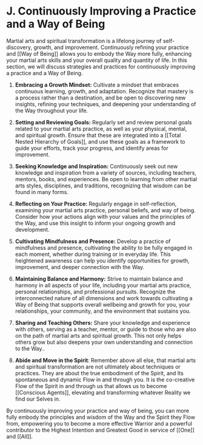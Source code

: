# J. Continuously Improving a Practice and a Way of Being

Martial arts and spiritual transformation is a lifelong journey of self-discovery, growth, and improvement. Continuously refining your practice and [[Way of Being]] allows you to embody the Way more fully, enhancing your martial arts skills and your overall quality and quantity of life. In this section, we will discuss strategies and practices for continuously improving a practice and a Way of Being.

1.  **Embracing a Growth Mindset:** Cultivate a mindset that embraces continuous learning, growth, and adaptation. Recognize that mastery is a process rather than a destination, and be open to discovering new insights, refining your techniques, and deepening your understanding of the Way throughout your life.
    
2.  **Setting and Reviewing Goals:** Regularly set and review personal goals related to your martial arts practice, as well as your physical, mental, and spiritual growth. Ensure that these are integrated into a [[Total Nested Hierarchy of Goals]], and use these goals as a framework to guide your efforts, track your progress, and identify areas for improvement.
    
3.  **Seeking Knowledge and Inspiration:** Continuously seek out new knowledge and inspiration from a variety of sources, including teachers, mentors, books, and experiences. Be open to learning from other martial arts styles, disciplines, and traditions, recognizing that wisdom can be found in many forms.
    
4.  **Reflecting on Your Practice:** Regularly engage in self-reflection, examining your martial arts practice, personal beliefs, and way of being. Consider how your actions align with your values and the principles of the Way, and use this insight to inform your ongoing growth and development.
    
5.  **Cultivating Mindfulness and Presence:** Develop a practice of mindfulness and presence, cultivating the ability to be fully engaged in each moment, whether during training or in everyday life. This heightened awareness can help you identify opportunities for growth, improvement, and deeper connection with the Way.
    
6.  **Maintaining Balance and Harmony:** Strive to maintain balance and harmony in all aspects of your life, including your martial arts practice, personal relationships, and professional pursuits. Recognize the interconnected nature of all dimensions and work towards cultivating a Way of Being that supports overall wellbeing and growth for you, your relationships, your community, and the environment that sustains you. 
    
7.  **Sharing and Teaching Others:** Share your knowledge and experience with others, serving as a teacher, mentor, or guide to those who are also on the path of martial arts and spiritual growth. This not only helps others grow but also deepens your own understanding and connection to the Way.. 
    
8. **Abide and Move in the Spirit**: Remember above all else, that martial arts and spiritual transformation are not ultimately about techniques or practices. They are about the true embodiment of the Spirit, and Its spontaneous and dynamic Flow in and through you. It is the co-creative Flow of the Spirit in and through us that allows us to become [[Conscious Agents]], elevating and transforming whatever Reality we find our Selves in. 

By continuously improving your practice and way of being, you can more fully embody the principles and wisdom of the Way and the Spirit they Flow from, empowering you to become a more effective Warrior and a powerful contributor to the Highest Intention and Greatest Good in service of [[One]] and [[All]].